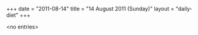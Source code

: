 +++
date = "2011-08-14"
title = "14 August 2011 (Sunday)"
layout = "daily-diet"
+++


\<no entries\>

